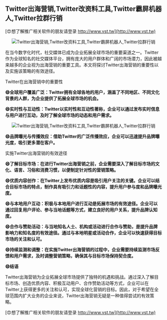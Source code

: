 ## **Twitter出海营销,Twitter改资料工具,Twitter霸屏机器人,Twitter拉群行销**

[😍想了解推广相关软件的朋友请登录 http://www.vst.tw](http://www.vst.tw)

 <center><img src="https://vst.tw/MP4/tuiguang/png/5.png" alt="Twitter出海营销,Twitter改资料工具,Twitter霸屏机器人,Twitter拉群行销"></center>

在当今数字化时代，社交媒体已成为企业拓展全球市场的重要渠道之一。Twitter作为全球知名的社交媒体平台，拥有庞大的用户群体和广阔的市场潜力，因此被越来越多的企业视为出海营销的重要工具。本文将探讨Twitter出海营销的重要性以及实施该策略的有效途径。

Twitter在出海营销中的重要性

**😄全球用户覆盖广泛：Twitter拥有全球各地的用户，涵盖了不同地区、不同文化背景的人群，为企业提供了拓展全球市场的机会。**

**😄实时性与互动性：Twitter以实时性和互动性著称，企业可以通过发布实时信息与用户进行互动，及时了解全球市场的动态和用户需求。**

 <center><img src="https://vst.tw/MP4/tuiguang/png/5.png" alt="Twitter出海营销,Twitter改资料工具,Twitter霸屏机器人,Twitter拉群行销"></center>

**😄品牌曝光与传播效应：借助Twitter的广泛传播效应，企业可以迅速提升品牌曝光度，吸引更多潜在客户。**

实施Twitter出海营销的有效途径

**😄了解目标市场：在进行Twitter出海营销之前，企业需要深入了解目标市场的文化、语言、习俗和消费习惯，以便制定针对性的营销策略。**

**😄优质内容创作：在Twitter上发布优质内容是吸引用户关注的关键。企业可以结合目标市场的特点，制作具有吸引力和话题性的内容，提升用户参与度和品牌曝光度。**

**😄与本地用户互动：积极与本地用户进行互动是拓展市场的有效途径。企业可以通过回复用户评论、参与当地话题等方式，建立良好的用户关系，提升品牌认知度。**

**😄合作与赞助活动：与当地知名人士、机构或活动进行合作与赞助，是提升品牌影响力和知名度的有效途径。通过与本地明星或活动合作，企业可以快速获得目标市场的关注和认可。**

**😄持续监测和调整：在实施Twitter出海营销的过程中，企业需要持续监测市场反馈和用户需求，及时调整营销策略，确保其与目标市场保持契合度。**

**😄结语**

Twitter出海营销为企业拓展全球市场提供了独特的机遇和挑战。通过深入了解目标市场、创造优质内容、积极互动用户、合作赞助活动等方式，企业可以在Twitter上获得更多的关注和认可，实现全球化营销的目标。因此，对于希望在全球范围内扩大业务的企业来说，Twitter出海营销无疑是一种值得尝试的有效策略。

[😍想了解推广相关软件的朋友请登录 http://www.vst.tw](http://www.vst.tw)



